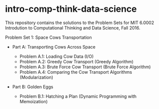 # intro-comp-think-data-science

This repository contains the solutions to the Problem Sets for MIT 6.0002 Introdution to Computational Thinking and Data Science, Fall 2016.

Problem Set 1: Space Cows Transportation

- Part A: Transporting Cows Across Space

  - Problem A.1: Loading Cow Data (I/O)
  - Problem A.2: Greedy Cow Transport (Greedy Algorithm)
  - Problem A.3: Brute Force Cow Transport (Brute Force Algorithm)
  - Problem A.4: Comparing the Cow Transport Algorithms (Modularization)

- Part B: Golden Eggs
  - Problem B.1: Hatching a Plan (Dynamic Programming with Memoization)
